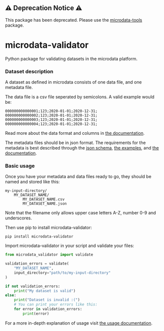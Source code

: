 ⚠️ Deprecation Notice ⚠️
-------------------------

This package has been deprecated. Please use the [microdata-tools](https://github.com/statisticsnorway/microdata-tools) 
package.

# microdata-validator

Python package for validating datasets in the microdata platform.


### **Dataset description**
A dataset as defined in microdata consists of one data file, and one metadata file.

The data file is a csv file seperated by semicolons. A valid example would be:
```csv
000000000000001;123;2020-01-01;2020-12-31;
000000000000002;123;2020-01-01;2020-12-31;
000000000000003;123;2020-01-01;2020-12-31;
000000000000004;123;2020-01-01;2020-12-31;
```
Read more about the data format and columns in [the documentation](/docs).

The metadata files should be in json format. The requirements for the metadata is best described through the [json schema](/microdata_validator/schema/dataset_metadata_schema.json), [the examples](/docs/examples), and [the documentation](/docs).

### **Basic usage**

Once you have your metadata and data files ready to go, they should be named and stored like this:
```
my-input-directory/
    MY_DATASET_NAME/
        MY_DATASET_NAME.csv
        MY_DATASET_NAME.json
```
Note that the filename only allows upper case letters A-Z, number 0-9 and underscores.


Then use pip to install microdata-validator:
```
pip install microdata-validator
```

Import microdata-validator in your script and validate your files:
```py
from microdata_validator import validate

validation_errors = validate(
    "MY_DATASET_NAME",
    input_directory="path/to/my-input-directory"
)

if not validation_errors:
    print("My dataset is valid")
else:
    print("Dataset is invalid :(")
    # You can print your errors like this:
    for error in validation_errors:
        print(error)
```

 For a more in-depth explanation of usage visit [the usage documentation](/docs/USAGE.md).

